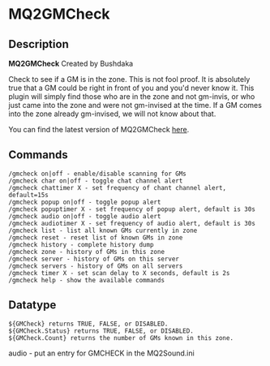 # MQ2GMCheck

## Description

**MQ2GMCheck** Created by Bushdaka

Check to see if a GM is in the zone. This is not fool proof. It is absolutely true that a GM could be right in front of you and you'd never know it. This plugin will simply find those who are in the zone and not gm-invis, or who just came into the zone and were not gm-invised at the time. If a GM comes into the zone already gm-invised, we will not know about that.

You can find the latest version of MQ2GMCheck [here](https://macroquest.org/phpBB3/viewtopic.php?f=50&t=11140&hilit=MQ2GMCheck).

## Commands

`/gmcheck on|off - enable/disable scanning for GMs`  
`/gmcheck char on|off - toggle chat channel alert`  
`/gmcheck chattimer X - set frequency of chant channel alert, default=15s`  
`/gmcheck popup on|off - toggle popup alert`  
`/gmcheck popuptimer X - set frequency of popup alert, default is 30s`  
`/gmcheck audio on|off - toggle audio alert`  
`/gmcheck audiotimer X - set frequency of audio alert, default is 30s`  
`/gmcheck list - list all known GMs currently in zone`  
`/gmcheck reset - reset list of known GMs in zone`  
`/gmcheck history - complete history dump`  
`/gmcheck zone - history of GMs in this zone`  
`/gmcheck server - history of GMs on this server`  
`/gmcheck servers - history of GMs on all servers`  
`/gmcheck timer X - set scan delay to X seconds, default is 2s`  
`/gmcheck help - show the available commands`

## Datatype

`${GMCheck} returns TRUE, FALSE, or DISABLED.`  
`${GMCheck.Status} returns TRUE, FALSE, or DISABLED.`  
`${GMCheck.Count} returns the number of GMs known in this zone.`

audio - put an entry for GMCHECK in the MQ2Sound.ini

